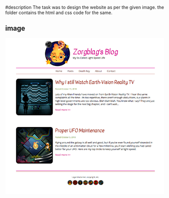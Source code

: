 #description
The task was to design the website as per the given image. the folder contains the html and css code for the same.

## image
![image](../blog.png)
